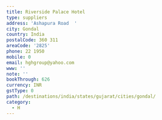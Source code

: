 ```yaml
---
title: Riverside Palace Hotel
type: suppliers
address: 'Ashapura Road  '
city: Gondal
country: India
postalCode: 360 311
areaCode: '2825'
phone: 22 1950
mobile: 0
email: hghgroup@yahoo.com
www: ''
note: ''
bookThrough: 626
currency: INR
gstType: 0
path: /destinations/india/states/gujarat/cities/gondal/
category:
  - H
---
```


